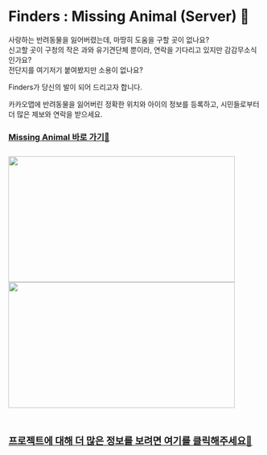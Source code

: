 # Finders : Missing Animal (Server) 🐾 

사랑하는 반려동물을 잃어버렸는데, 마땅히 도움을 구할 곳이 없나요? <br>
신고할 곳이 구청의 작은 과와 유기견단체 뿐이라, 연락을 기다리고 있지만 감감무소식 인가요? <br>
전단지를 여기저기 붙여봤지만 소용이 없나요?

Finders가 당신의 발이 되어 드리고자 합니다.

카카오맵에 반려동물을 잃어버린 정확한 위치와 아이의 정보를 등록하고,
시민들로부터 더 많은 제보와 연락을 받으세요.

<a href="https://missinganimal.ml"><h3>Missing Animal 바로 가기🐾<h3></a>

<img src="https://user-images.githubusercontent.com/65151932/106541393-551c5100-6545-11eb-929a-28d373c8e766.gif" width=450px height=250px />
<img src="https://user-images.githubusercontent.com/65151932/106541745-e2f83c00-6545-11eb-9fe1-afd6fe3cb286.gif" width=450px height=250px />

<br>
<br>

<a href="https://github.com/codestates/Missing_Animal_Client/wiki"><h3>프로젝트에 대해 더 많은 정보를 보려면 여기를 클릭해주세요🐾<h3></a>
